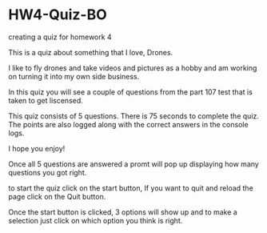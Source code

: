 # HW4-Quiz-BO
creating a quiz for homework 4


This is a quiz about something that I love, Drones.

I like to fly drones and take videos and pictures as a hobby and am working on turning it into my own side business. 

In this quiz you will see a couple of questions from the part 107 test that is taken to get liscensed. 

This quiz consists of 5 questions. There is 75 seconds to complete the quiz. The points are also logged along with the correct answers in the console logs.

I hope you enjoy!

Once all 5 questions are answered a promt will pop up displaying how many questions you got right.

to start the quiz click on the start button, If you want to quit and reload the page click on the Quit button.

Once the start button is clicked, 3 options will show up and to make a selection just click on which option you think is right.







